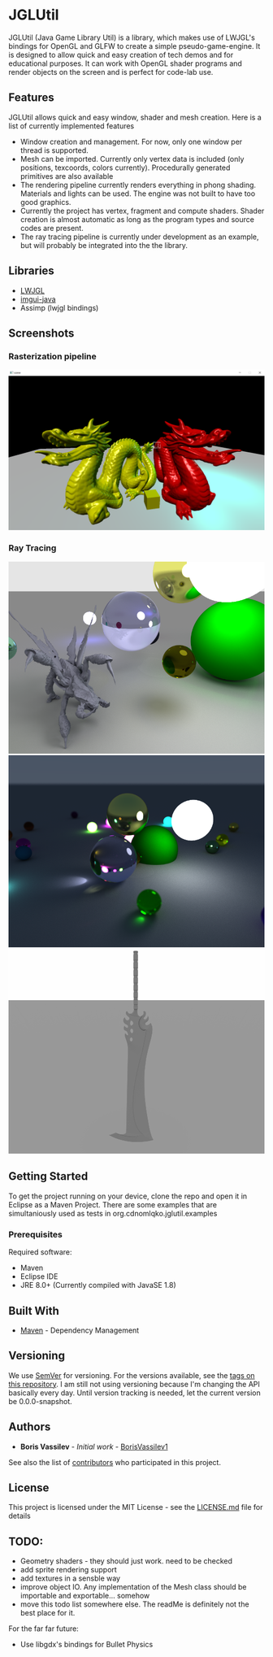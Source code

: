 # JGLUtil

JGLUtil (Java Game Library Util) is a library, which makes use of LWJGL's bindings for OpenGL and GLFW to create a simple pseudo-game-engine. It is designed to allow quick and easy creation of tech demos and for educational purposes. It can work with OpenGL shader programs and render objects on the screen and is perfect for code-lab use. 

## Features

JGLUtil allows quick and easy window, shader and mesh creation. Here is a list of currently implemented features
* Window creation and management. For now, only one window per thread is supported.
* Mesh can be imported. Currently only vertex data is included (only positions, texcoords, colors currently). Procedurally generated primitives are also available
* The rendering pipeline currently renders everything in phong shading. Materials and lights can be used. The engine was not built to have too good graphics.
* Currently the project has vertex, fragment and compute shaders. Shader creation is almost automatic as long as the program types and source codes are present.
* The ray tracing pipeline is currently under development as an example, but will probably be integrated into the the library.

## Libraries
* [LWJGL](https://www.lwjgl.org/)
* [imgui-java](https://github.com/SpaiR/imgui-java)
* Assimp (lwjgl bindings)

## Screenshots

### Rasterization pipeline

![stanford dragons render with colored lighting](https://raw.githubusercontent.com/BorisVassilev1/JAVA/master/LWJGL%203/JGLUtil/res/image_24.png) 

### Ray Tracing

![ray-traced spheres and geometry](https://raw.githubusercontent.com/BorisVassilev1/JAVA/master/LWJGL%203/JGLUtil/res/image_20.png) 
![ray-traced spheres](https://raw.githubusercontent.com/BorisVassilev1/JAVA/master/LWJGL%203/JGLUtil/res/image_7.png)
![ray-traced sword](https://raw.githubusercontent.com/BorisVassilev1/JAVA/master/LWJGL%203/JGLUtil/res/image_23.png) 

## Getting Started

To get the project running on your device, clone the repo and open it in Eclipse as a Maven Project. There are some examples that are simultaniously used as tests in org.cdnomlqko.jglutil.examples

### Prerequisites

Required software:
* Maven
* Eclipse IDE
* JRE 8.0+ (Currently compiled with JavaSE 1.8)

## Built With

* [Maven](https://maven.apache.org/) - Dependency Management

## Versioning

We use [SemVer](http://semver.org/) for versioning. For the versions available, see the [tags on this repository](https://github.com/BorisVassilev1/JAVA/tree/master/LWJGL%203/JGLUtil/tags). 
I am still not using versioning because I'm changing the API basically every day. Until version tracking is needed, let the current version be 0.0.0-snapshot.

## Authors

* **Boris Vassilev** - *Initial work* - [BorisVassilev1](https://github.com/BorisVassilev1)

See also the list of [contributors](https://github.com/BorisVassilev1/JAVA/tree/master/LWJGL%203/JGLUtil/contributors) who participated in this project.

## License

This project is licensed under the MIT License - see the [LICENSE.md](LICENSE.md) file for details

## TODO:
* Geometry shaders - they should just work. need to be checked
* add sprite rendering support
* add textures in a sensble way
* improve object IO. Any implementation of the Mesh class should be importable and exportable... somehow
* move this todo list somewhere else. The readMe is definitely not the best place for it.

For the far far future: 
* Use libgdx's bindings for Bullet Physics